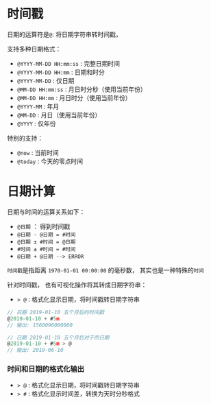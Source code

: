
# 时间戳

日期的运算符是`@`: 将日期字符串转时间戳，

支持多种日期格式：

- `@YYYY-MM-DD HH:mm:ss` : 完整日期时间
- `@YYYY-MM-DD HH:mm` : 日期和时分
- `@YYYY-MM-DD` : 仅日期
- `@MM-DD HH:mm:ss` : 月日时分秒（使用当前年份）
- `@MM-DD HH:mm` : 月日时分（使用当前年份）
- `@YYYY-MM` : 年月
- `@MM-DD` : 月日（使用当前年份）
- `@YYYY` : 仅年份


特别的支持：

- `@now` : 当前时间
- `@today` : 今天的零点时间


# 日期计算

日期与时间的运算关系如下：

- `@日期` ： 得到时间戳
- `@日期 - @日期 = #时间` 
- `@日期 ± #时间 = @日期`
- `#时间 ± #时间 = #时间`
- `@日期 + @日期 --> ERROR ` 


`时间戳`是指距离 `1970-01-01 00:00:00` 的毫秒数， 其实也是一种特殊的`时间`

针对时间戳， 也有可视化操作将其转成日期字符串：
- `> @` : 格式化显示日期，将时间戳转日期字符串

``` js
// 日期 2019-01-10 五个月后的时间戳
@2019-01-10 + #5m
// 输出: 1560096000000

// 日期 2019-01-10 五个月后对于的日期
@2019-01-10 + #5m > @ 
// 输出: 2019-06-10

```


### 时间和日期的格式化输出

- `> @` : 格式化显示日期，将时间戳转日期字符串
- `> #` : 格式化显示时间差，转换为天时分秒格式


